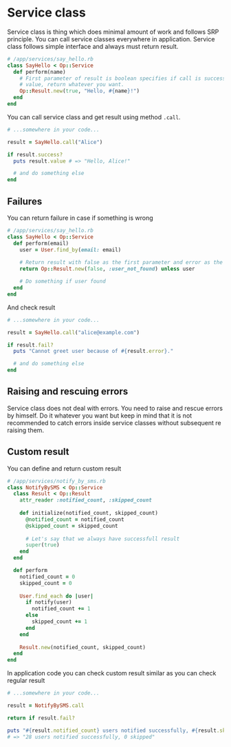 # Service class

Service class is thing which does minimal amount of work and follows SRP principle. You can call service classes everywhere in application. Service class follows simple interface and always must return result.

```ruby
# /app/services/say_hello.rb
class SayHello < Op::Service
  def perform(name)
    # First parameter of result is boolean specifies if call is successfull or not. Second parameter is 
    # value, return whatever you want.
    Op::Result.new(true, "Hello, #{name}!")
  end
end
```

You can call service class and get result using method `.call`.

```ruby
# ...somewhere in your code...

result = SayHello.call("Alice")

if result.success?
  puts result.value # => "Hello, Alice!"

  # and do something else
end
```

## Failures

You can return failure in case if something is wrong

```ruby
# /app/services/say_hello.rb
class SayHello < Op::Service
  def perform(email)
    user = User.find_by(email: email)
    
    # Return result with false as the first parameter and error as the second.
    return Op::Result.new(false, :user_not_found) unless user

    # Do something if user found    
  end
end

```

And check result

```ruby
# ...somewhere in your code...

result = SayHello.call("alice@example.com")

if result.fail?
  puts "Cannot greet user because of #{result.error}."

  # and do something else
end
```

## Raising and rescuing errors

Service class does not deal with errors. You need to raise and rescue errors by himself. Do it whatever you 
want but keep in mind that it is not recommended to catch errors inside service classes without subsequent 
re raising them. 

## Custom result

You can define and return custom result

```ruby
# /app/services/notify_by_sms.rb
class NotifyBySMS < Op::Service
  class Result < Op::Result
    attr_reader :notified_count, :skipped_count
    
    def initialize(notified_count, skipped_count)
      @notified_count = notified_count
      @skipped_count = skipped_count 
      
      # Let's say that we always have successfull result
      super(true)
    end  
  end

  def perform
    notified_count = 0
    skipped_count = 0
    
    User.find_each do |user|
      if notify(user)
        notified_count += 1
      else
        skipped_count += 1
      end
    end
    
    Result.new(notified_count, skipped_count)
  end
end
```

In application code you can check custom result similar as you can check regular result

```ruby
# ...somewhere in your code...

result = NotifyBySMS.call

return if result.fail?

puts "#{result.notified_count} users notified successfully, #{result.skipped_count} skipped"
# => "28 users notified successfully, 0 skipped" 
```
